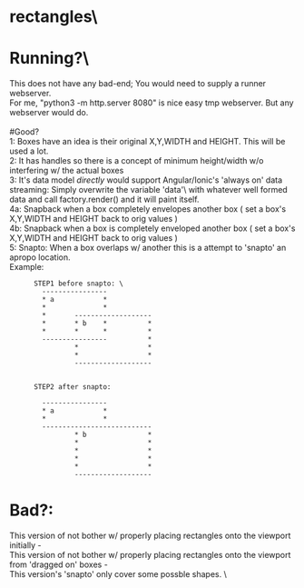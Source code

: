 # rectangles\

# Running?\
This does not have any bad-end; You would need to supply a runner webserver. \
For me, "python3 -m http.server 8080" is nice easy tmp webserver. But any webserver would do. \
\
#Good?\
1: Boxes have an idea is their original X,Y,WIDTH and HEIGHT. This will be used a lot. \
2: It has handles so there is a concept of minimum height/width w/o interfering w/ the actual boxes \
3: It's data model _directly_ would support Angular/Ionic's 'always on' data streaming: Simply overwrite the variable 'data'\ with whatever well formed data and call factory.render() and it will paint itself. \
4a: Snapback when a box completely envelopes another box ( set a box's X,Y,WIDTH and HEIGHT back to orig values ) \
4b: Snapback when a box is completely enveloped another box ( set a box's X,Y,WIDTH and HEIGHT back to orig values ) \
5: Snapto: When a box overlaps w/ another this is a attempt to 'snapto' an apropo location. \
Example: 

          STEP1 before snapto: \
            ----------------
            * a            *
            *              *
            *       -------------------
            *       * b    *          *
            *       *      *          *
            ----------------          *
                    *                 *
                    *                 * 
                    -------------------
                    
                    
          STEP2 after snapto: 
          
            ----------------
            * a            *
            *              *
            ---------------------------
                    * b               *
                    *                 *
                    *                 *
                    *                 *
                    *                 * 
                    -------------------

# Bad?:
This version of not bother w/ properly placing rectangles onto the viewport initially - \
This version of not bother w/ properly placing rectangles onto the viewport from 'dragged on' boxes -\
This version's 'snapto' only cover some possble shapes. \


          
          
